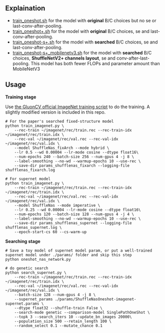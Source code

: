 ## Explaination

- [train_oneshot.sh](https://github.com/CanyonWind/MXNet-Single-Path-One-Shot-NAS/blob/master/scripts/train_oneshot.sh) for the model with **original** B/C choices but no se or last-conv-after-pooling.
- [train_oneshot+.sh](https://github.com/CanyonWind/MXNet-Single-Path-One-Shot-NAS/blob/master/scripts/train_oneshot%2B.sh) for the model with **original** B/C choices, se and last-conv-after-pooling.
- [train_oneshot-s+.sh](https://github.com/CanyonWind/MXNet-Single-Path-One-Shot-NAS/blob/master/scripts/train_oneshot-s%2B.sh) for the model with **searched** B/C choices, se and last-conv-after-pooling.
- [train_oneshot-s+_mobilenetv3.sh](https://github.com/CanyonWind/MXNet-Single-Path-One-Shot-NAS/blob/master/scripts/train_oneshot-s%2B_mobilenetv3.sh) for the model with **searched** B/C choices, **ShuffleNetV2+ channels layout**, se and conv-after-last-pooling. This model has both fewer FLOPs and parameter amount than MobileNetV3

## Usage
**Training stage**

Use [the GluonCV official ImageNet training script](https://gluon-cv.mxnet.io/build/examples_classification/dive_deep_imagenet.html#sphx-glr-download-build-examples-classification-dive-deep-imagenet-py)
to do the training. A slightly modified version is included in this repo.

```shell
# For the paper's searched fixed-structure model
python train_imagenet.py \
    --rec-train ~/imagenet/rec/train.rec --rec-train-idx ~/imagenet/rec/train.idx \
    --rec-val ~/imagenet/rec/val.rec --rec-val-idx ~/imagenet/rec/val.idx \
    --model ShuffleNas_fixArch --mode hybrid \
    --lr 0.5 --wd 0.00004 --lr-mode cosine --dtype float16\
    --num-epochs 240 --batch-size 256 --num-gpus 4 -j 8 \
    --label-smoothing --no-wd --warmup-epochs 10 --use-rec \
    --save-dir params_shufflenas_fixarch --logging-file shufflenas_fixarch.log

# For supernet model
python train_imagenet.py \
    --rec-train ~/imagenet/rec/train.rec --rec-train-idx ~/imagenet/rec/train.idx \
    --rec-val ~/imagenet/rec/val.rec --rec-val-idx ~/imagenet/rec/val.idx \
    --model ShuffleNas --mode imperative \
    --lr 0.25 --wd 0.00004 --lr-mode cosine --dtype float16\
    --num-epochs 120 --batch-size 128 --num-gpus 4 -j 4 \
    --label-smoothing --no-wd --warmup-epochs 10 --use-rec \
    --save-dir params_shufflenas_supernet --logging-file shufflenas_supernet.log \
    --epoch-start-cs 60 --cs-warm-up
```

**Searching stage**

```shell
# Save a toy model of supernet model param, or put a well-trained supernet model under ./params/ folder and skip this step
python oneshot_nas_network.py

# do genetic search
python search_supernet.py \
    --rec-train ~/imagenet/rec/train.rec --rec-train-idx ~/imagenet/rec/train.idx \
    --rec-val ~/imagenet/rec/val.rec --rec-val-idx ~/imagenet/rec/val.idx \
    --batch-size 128 --num-gpus 4 -j 8 \
    --supernet_params ./params/ShuffleNasOneshot-imagenet-supernet.params \
    --dtype float32 --shuffle-train False \
    --search-mode genetic --comparison-model SinglePathOneShot \
    --topk 3 --search_iters 10 --update_bn_images 20000\
    --population_size 500 --retain_length 100 \
    --random_select 0.1 --mutate_chance 0.1
